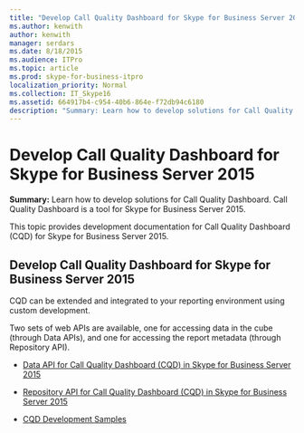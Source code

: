 ```yaml
---
title: "Develop Call Quality Dashboard for Skype for Business Server 2015"
ms.author: kenwith
author: kenwith
manager: serdars
ms.date: 8/18/2015
ms.audience: ITPro
ms.topic: article
ms.prod: skype-for-business-itpro
localization_priority: Normal
ms.collection: IT_Skype16
ms.assetid: 664917b4-c954-40b6-864e-f72db94c6180
description: "Summary: Learn how to develop solutions for Call Quality Dashboard. Call Quality Dashboard is a tool for Skype for Business Server 2015."
---
```


# Develop Call Quality Dashboard for Skype for Business Server 2015
 
**Summary:** Learn how to develop solutions for Call Quality Dashboard. Call Quality Dashboard is a tool for Skype for Business Server 2015.
  
This topic provides development documentation for Call Quality Dashboard (CQD) for Skype for Business Server 2015.
  
## Develop Call Quality Dashboard for Skype for Business Server 2015

CQD can be extended and integrated to your reporting environment using custom development. 
  
Two sets of web APIs are available, one for accessing data in the cube (through Data APIs), and one for accessing the report metadata (through Repository API). 
  
- [Data API for Call Quality Dashboard (CQD) in Skype for Business Server 2015](data-api.md)
    
- [Repository API for Call Quality Dashboard (CQD) in Skype for Business Server 2015](repository-api.md)
    
- [CQD Development Samples](cqd-development-samples.md)
    

